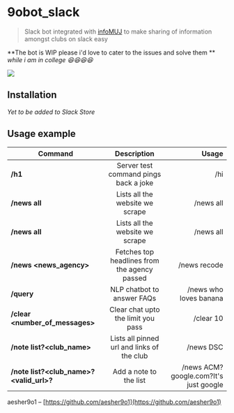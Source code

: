 # 9obot_slack 
> Slack bot integrated with [infoMUJ](https://play.google.com/store/apps/details?id=app.manipal.aesher.infomuj&hl=en_US) to make sharing of information amongst clubs on slack easy


**The bot is WIP please i'd love to cater to the issues and solve them ** *while i am in college :laughing::laughing::laughing::laughing:*

![](https://i.imgur.com/7gfwKam.png)

## Installation
*Yet to be added to Slack Store*

## Usage example

| Command        | Description          | Usage  |
| ------------- |:-------------:| -----:|
| **/h1**      | Server test command pings back a joke | /hi |
| **/news all**      | Lists all the website we scrape      |   /news all |
| **/news all**      | Lists all the website we scrape      |   /news all |
| **/news <news_agency>**      | Fetches top headlines from the agency passed      |   /news recode |
| **/query <query>**      | NLP chatbot to answer FAQs      |   /news who loves banana |
| **/clear <number_of_messages>**      | Clear chat upto the limit you pass     |   /clear 10 |
| **/note list?<club_name>**      | Lists all pinned url and links of the club      |   /news DSC |
| **/note list?<club_name>?<valid_url>?<description>**      | Add a note to the list      |   /news ACM?google.com?It's just google |




aesher9o1 – [https://github.com/aesher9o1](https://github.com/aesher9o1)


